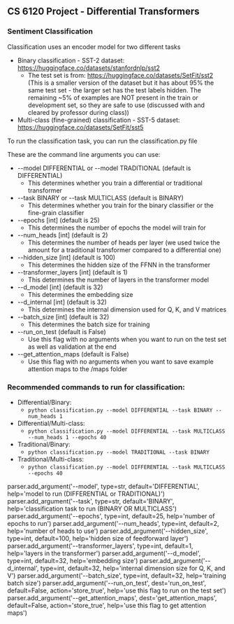 ## CS 6120 Project - Differential Transformers

### Sentiment Classification
Classification uses an encoder model for two different tasks
* Binary classification - SST-2 dataset: https://huggingface.co/datasets/stanfordnlp/sst2
  * The test set is from: https://huggingface.co/datasets/SetFit/sst2 (This is a smaller version of the dataset but it has about 95% the same test set - the larger set has the test labels hidden. The remaining ~5% of examples are NOT present in the train or development set, so they are safe to use (discussed with and cleared by professor during class))
* Multi-class (fine-grained) classification - SST-5 dataset: https://huggingface.co/datasets/SetFit/sst5

To run the classification task, you can run the classification.py file

These are the command line arguments you can use:
* --model DIFFERENTIAL or --model TRADITIONAL (default is DIFFERENTIAL)
  * This determines whether you train a differential or traditional transformer
* --task BINARY or --task MULTICLASS (default is BINARY)
  * This determines whether you train for the binary classifier or the fine-grain classifier
* --epochs [int] (default is 25)
  * This determines the number of epochs the model will train for
* --num_heads [int] (default is 2)
  * This determines the number of heads per layer (we used twice the amount for a traditional transformer compared to a differential one)
* --hidden_size [int] (default is 100)
  * This determines the hidden size of the FFNN in the transformer
* --transformer_layers [int] (default is 1)
  * This determines the number of layers in the transformer model
* --d_model [int] (default is 32)
  * This determines the embedding size
* --d_internal [int] (default is 32)
  * This determines the internal dimension used for Q, K, and V matrices
* --batch_size [int] (default is 32)
  * This determines the batch size for training
* --run_on_test (default is False)
  * Use this flag with no arguments when you want to run on the test set as well as validation at the end
* --get_attention_maps (default is False)
  * Use this flag with no arguments when you want to save example attention maps to the /maps folder

### Recommended commands to run for classification:
* Differential/Binary:
  * `python classification.py --model DIFFERENTIAL --task BINARY --num_heads 1`
* Differential/Multi-class:
  * `python classification.py --model DIFFERENTIAL --task MULTICLASS --num_heads 1 --epochs 40`
* Traditional/Binary:
  * `python classification.py --model TRADITIONAL --task BINARY`
* Traditional/Multi-class:
  * `python classification.py --model DIFFERENTIAL --task MULTICLASS --epochs 40`

parser.add_argument('--model', type=str, default='DIFFERENTIAL', help='model to run (DIFFERENTIAL or TRADITIONAL)')
    parser.add_argument('--task', type=str, default='BINARY', help='classification task to run (BINARY OR MULTICLASS')
    parser.add_argument('--epochs', type=int, default=25, help='number of epochs to run')
    parser.add_argument('--num_heads', type=int, default=2, help='number of heads to use')
    parser.add_argument('--hidden_size', type=int, default=100, help='hidden size of feedforward layer')
    parser.add_argument('--transformer_layers', type=int, default=1, help='layers in the transformer')
    parser.add_argument('--d_model', type=int, default=32, help='embedding size')
    parser.add_argument('--d_internal', type=int, default=32, help='internal dimension size for Q, K, and V')
    parser.add_argument('--batch_size', type=int, default=32, help='training batch size')
    parser.add_argument('--run_on_test', dest='run_on_test', default=False, action='store_true',
                        help='use this flag to run on the test set')
    parser.add_argument('--get_attention_maps', dest='get_attention_maps', default=False, action='store_true',
                        help='use this flag to get attention maps')